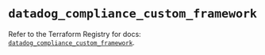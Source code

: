 # `datadog_compliance_custom_framework`

Refer to the Terraform Registry for docs: [`datadog_compliance_custom_framework`](https://registry.terraform.io/providers/datadog/datadog/3.75.0/docs/resources/compliance_custom_framework).
